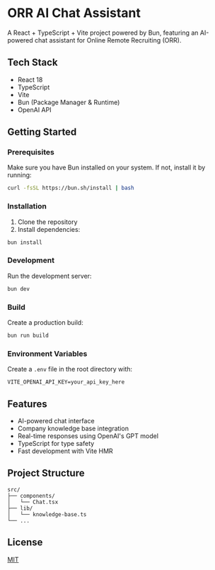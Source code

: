 # ORR AI Chat Assistant

A React + TypeScript + Vite project powered by Bun, featuring an AI-powered chat assistant for Online Remote Recruiting (ORR).

## Tech Stack

- React 18
- TypeScript
- Vite
- Bun (Package Manager & Runtime)
- OpenAI API

## Getting Started

### Prerequisites

Make sure you have Bun installed on your system. If not, install it by running:

```bash
curl -fsSL https://bun.sh/install | bash
```

### Installation

1. Clone the repository
2. Install dependencies:
```bash
bun install
```

### Development

Run the development server:
```bash
bun dev
```

### Build

Create a production build:
```bash
bun run build
```

### Environment Variables

Create a `.env` file in the root directory with:
```env
VITE_OPENAI_API_KEY=your_api_key_here
```

## Features

- AI-powered chat interface
- Company knowledge base integration
- Real-time responses using OpenAI's GPT model
- TypeScript for type safety
- Fast development with Vite HMR

## Project Structure

```
src/
├── components/
│   └── Chat.tsx
├── lib/
│   └── knowledge-base.ts
└── ...
```

## License

[MIT](LICENSE)

